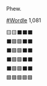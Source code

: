 Phew.

[\#<span>Wordle</span>](https://social.lol/tags/Wordle) 1,081

🟨🟨⬛⬛⬛  
⬛🟩🟩⬛⬛  
⬛🟩🟩⬛⬛  
⬛🟩🟩⬛⬛  
⬛🟩🟩⬛⬛  
🟩🟩🟩🟩🟩